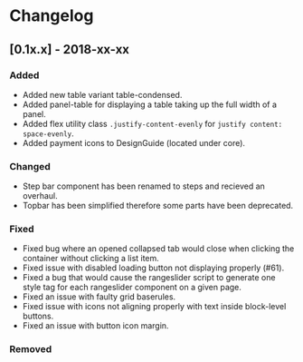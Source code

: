 # Changelog

## [0.1x.x] - 2018-xx-xx

### Added

- Added new table variant table-condensed.
- Added panel-table for displaying a table taking up the full width of a panel.
- Added flex utility class `.justify-content-evenly` for `justify content: space-evenly`.
- Added payment icons to DesignGuide (located under core).

### Changed

- Step bar component has been renamed to steps and recieved an overhaul.
- Topbar has been simplified therefore some parts have been deprecated.

### Fixed

- Fixed bug where an opened collapsed tab would close when clicking the container without clicking a list item.
- Fixed issue with disabled loading button not displaying properly (#61).
- Fixed a bug that would cause the rangeslider script to generate one style tag for each rangeslider component on a given page.
- Fixed an issue with faulty grid baserules.
- Fixed issue with icons not aligning properly with text inside block-level buttons.
- Fixed an issue with button icon margin.

### Removed
